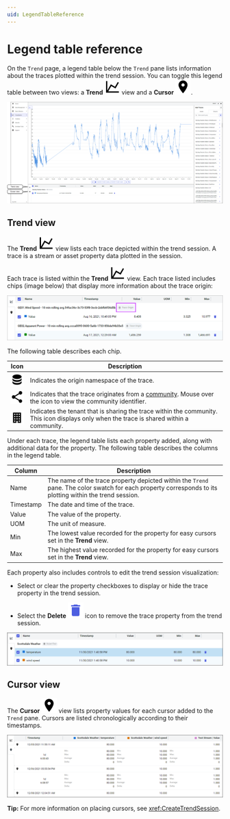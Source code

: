 ```yaml
---
uid: LegendTableReference
---
```


# Legend table reference

On the `Trend` page, a legend table below the `Trend` pane lists information about the traces plotted within the trend session. You can toggle this legend table between two views: a **Trend** ![trend](../_icons/default/chart-line.svg) view and a **Cursor** ![cursor](../_icons/default/map-marker.svg).

![Trend page legend table](images/trend-page.png)

## Trend view

The **Trend** ![trend](../_icons/default/chart-line.svg) view lists each trace depicted within the trend session. A trace is a stream or asset property data plotted in the session. 

Each trace is listed within the **Trend** ![trend](../_icons/default/chart-line.svg) view. Each trace listed includes chips (image below) that display more information about the trace origin:

![trace origin chips](images/trace-origin-chips.png)

The following table describes each chip.

Icon | Description
--|--
![database](../_icons/default/database.svg) | Indicates the origin namespace of the trace.
![share](../_icons/default/share-variant.svg) | Indicates that the trace originates from a [community](xref:communities). Mouse over the icon to view the community identifier.
![tenant](../_icons/default/office-building.svg) | Indicates the tenant that is sharing the trace within the community. This icon displays only when the trace is shared within a community.

Under each trace, the legend table lists each property added, along with additional data for the property. The following table describes the columns in the legend table.

Column | Description
--|--
Name | The name of the trace property depicted within the `Trend` pane. The color swatch for each property corresponds to its plotting within the trend session.
Timestamp | The date and time of the trace.
Value | The value of the property.
UOM | The unit of measure.
Min | The lowest value recorded for the property for easy cursors set in the **Trend** view.
Max | The highest value recorded for the property for easy cursors set in the **Trend** view. 

Each property also includes controls to edit the trend session visualization:

* Select or clear the property checkboxes to display or hide the trace property in the trend session.

* Select the **Delete** ![trend](../_icons/branded/delete.svg) icon to remove the trace property from the trend session.

![Trend view](images/trend-view.png)

## Cursor view

The **Cursor** ![cursor](../_icons/default/map-marker.svg) view lists property values for each cursor added to the `Trend` pane. Cursors are listed chronologically according to their timestamps.

![Cursor view](images/cursor-view.png)

**Tip:** For more information on placing cursors, see <xref:CreateTrendSession>.
